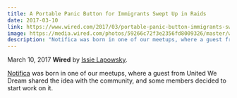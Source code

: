 ```yaml
---
title: A Portable Panic Button for Immigrants Swept Up in Raids
date: 2017-03-10
link: https://www.wired.com/2017/03/portable-panic-button-immigrants-swept-raids/
image: https://media.wired.com/photos/59266c72f3e2356fd8009326/master/w_582,c_limit/Notifica_Flow-Copy1-Top-Art.jpg
description: "Notifica was born in one of our meetups, where a guest from United We Dream shared the idea with the community, and some members decided to start work on it."
---
```


March 10, 2017 **Wired** by [Issie Lapowsky](https://twitter.com/issielapowsky).

[Notifica](https://notifica.us) was born in one of our meetups, where a guest from United We Dream shared the idea with the community, and some members decided to start work on it.

